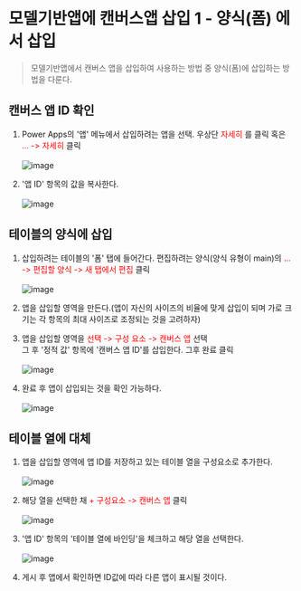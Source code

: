 # 모델기반앱에 캔버스앱 삽입 1 - 양식(폼) 에서 삽입
> 모델기반앱에서 캔버스 앱을 삽입하여 사용하는 방법 중 양식(폼)에 삽입하는 방법을 다룬다.

## 캔버스 앱 ID 확인
1. Power Apps의 '앱' 메뉴에서 삽입하려는 앱을 선택. 우상단 <span style="color:red">자세히</span> 를 클릭 혹은 <span style="color:red">... -> 자세히</span> 클릭<br><br>![image](https://user-images.githubusercontent.com/39551265/163081310-fa48a02d-e7ca-4a3d-ad54-f8d4491314ba.png)<br>

2. '앱 ID' 항목의 값을 복사한다.<br><br>![image](https://user-images.githubusercontent.com/39551265/163081798-ccd91f87-90c2-4299-9ad1-2775c1182396.png)<br>


## 테이블의 양식에 삽입

1. 삽입하려는 테이블의 '폼' 탭에 들어간다. 편집하려는 양식(양식 유형이 main)의 <span style="color:red">... -> 편집할 양식 -> 새 탭에서 편집</span>  클릭<br><br>![image](https://user-images.githubusercontent.com/39551265/163084199-864c933f-9cd7-4a14-a6d5-9c2db36e1797.png)<br>

2. 앱을 삽입할 영역을 만든다.(앱이 자신의 사이즈의 비율에 맞게 삽입이 되며 가로 크기는 각 항목의 최대 사이즈로 조정되는 것을 고려하자)

3. 앱을 삽입할 영역을 <span style="color:red">선택 -> 구성 요소 -> 캔버스 앱</span> 선택<br>그 후 '정적 값' 항목에 '캔버스 앱 ID'를 삽입한다. 그후 완료 클릭 <br><br>![image](https://user-images.githubusercontent.com/39551265/163086006-767e4cbc-818c-437d-802d-9f551f2c37f5.png)<br>

4. 완료 후 앱이 삽입되는 것을 확인 가능하다.<br><br>![image](https://user-images.githubusercontent.com/39551265/163086311-909b9826-b644-493b-bfbc-741b44952d47.png)<br>

## 테이블 열에 대체

1. 앱을 삽입할 영역에 앱 ID를 저장하고 있는 테이블 열을 구성요소로 추가한다.<br><br>![image](https://user-images.githubusercontent.com/39551265/163097293-9af330e1-5e09-4711-a31c-bb92f0d8bf8f.png)<br>

2. 해당 열을 선택한 채 <span style="color:red">+ 구성요소 -> 캔버스 앱</span> 클릭<br><br>![image](https://user-images.githubusercontent.com/39551265/163097528-14b638f8-bfe8-4344-8df9-860f9099f8db.png)<br>

3. '앱 ID' 항목의 '테이블 열에 바인딩'을 체크하고 해당 열을 선택한다.<br><br>![image](https://user-images.githubusercontent.com/39551265/163098165-fb62cbdf-a2dc-4114-a474-dc853ad851a8.png)<br>

4. 게시 후 앱에서 확인하면 ID값에 따라 다른 앱이 표시될 것이다.